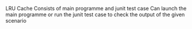 LRU Cache
Consists of main programme and junit test case
Can launch the main programme or run the junit test case to check the output of the given scenario
